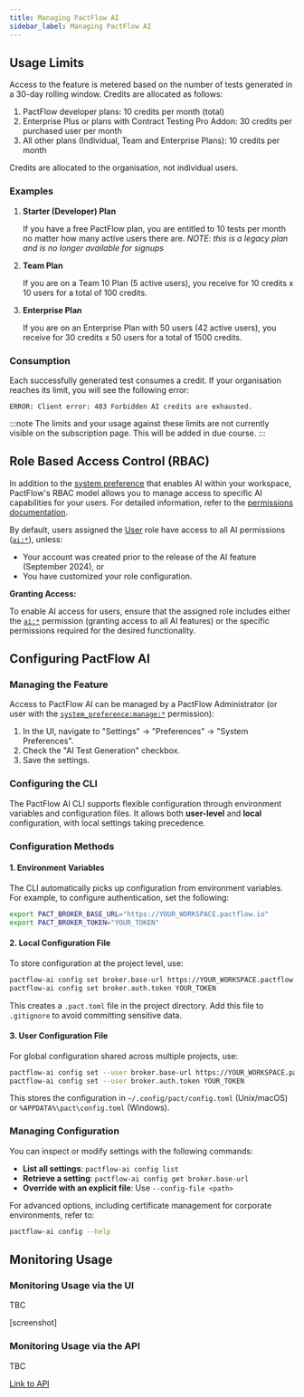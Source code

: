 ```yaml
---
title: Managing PactFlow AI
sidebar_label: Managing PactFlow AI
---
```


## Usage Limits

Access to the feature is metered based on the number of tests generated in a 30-day rolling window. Credits are allocated as follows:

1. PactFlow developer plans: 10 credits per month (total) 
2. Enterprise Plus or plans with Contract Testing Pro Addon: 30 credits per purchased user per month
3. All other plans (Individual, Team and Enterprise Plans): 10 credits per month

Credits are allocated to the organisation, not individual users.

### Examples

1. **Starter (Developer) Plan**

    If you have a free PactFlow plan, you are entitled to 10 tests per month no matter how many active users there are. 
    *NOTE: this is a legacy plan and is no longer available for signups*

2. **Team Plan**

    If you are on a Team 10 Plan (5 active users), you receive for 10 credits x 10 users for a total of 100 credits.

3. **Enterprise Plan**

    If you are on an Enterprise Plan with 50 users (42 active users), you receive for 30 credits x 50 users for a total of 1500 credits.

### Consumption

Each successfully generated test consumes a credit. If your organisation reaches its limit, you will see the following error:

```
ERROR: Client error: 403 Forbidden AI credits are exhausted.
```

:::note
The limits and your usage against these limits are not currently visible on the subscription page. This will be added in due course.
:::


## Role Based Access Control (RBAC)

In addition to the [system preference](#managing-the-feature) that enables AI within your workspace, PactFlow's RBAC model allows you to manage access to specific AI capabilities for your users. For detailed information, refer to the [permissions documentation](/docs/permissions#ai).

By default, users assigned the [User](/docs/permissions/predefined-roles#user) role have access to all AI permissions ([`ai:*`](/docs/permissions#ai)), unless:

- Your account was created prior to the release of the AI feature (September 2024), or
- You have customized your role configuration.

**Granting Access:**

To enable AI access for users, ensure that the assigned role includes either the [`ai:*`](/docs/permissions#ai) permission (granting access to all AI features) or the specific permissions required for the desired functionality. 

## Configuring PactFlow AI

### Managing the Feature

Access to PactFlow AI can be managed by a PactFlow Administrator (or user with the [`system_preference:manage:*`](/docs/permissions#system_preferencemanage) permission):

1. In the UI, navigate to "Settings" -> "Preferences" -> "System Preferences".
2. Check the "AI Test Generation" checkbox.
3. Save the settings.

### Configuring the CLI

The PactFlow AI CLI supports flexible configuration through environment variables and configuration files. It allows both **user-level** and **local** configuration, with local settings taking precedence.

### Configuration Methods

#### 1. Environment Variables
The CLI automatically picks up configuration from environment variables. For example, to configure authentication, set the following:

```sh
export PACT_BROKER_BASE_URL="https://YOUR_WORKSPACE.pactflow.io"
export PACT_BROKER_TOKEN="YOUR_TOKEN"
```

#### 2. Local Configuration File
To store configuration at the project level, use:

```sh
pactflow-ai config set broker.base-url https://YOUR_WORKSPACE.pactflow.io
pactflow-ai config set broker.auth.token YOUR_TOKEN
```

This creates a `.pact.toml` file in the project directory. Add this file to `.gitignore` to avoid committing sensitive data.

#### 3. User Configuration File
For global configuration shared across multiple projects, use:

```sh
pactflow-ai config set --user broker.base-url https://YOUR_WORKSPACE.pactflow.io
pactflow-ai config set --user broker.auth.token YOUR_TOKEN
```

This stores the configuration in `~/.config/pact/config.toml` (Unix/macOS) or `%APPDATA%\pact\config.toml` (Windows).

### Managing Configuration

You can inspect or modify settings with the following commands:

- **List all settings**: `pactflow-ai config list`
- **Retrieve a setting**: `pactflow-ai config get broker.base-url`
- **Override with an explicit file**: Use `--config-file <path>`

For advanced options, including certificate management for corporate environments, refer to:

```sh
pactflow-ai config --help
```

## Monitoring Usage

### Monitoring Usage via the UI

TBC

[screenshot]

### Monitoring Usage via the API

TBC

[Link to API](https://smartbear.portal.swaggerhub.com/pactflow/default/pactflow_saas_api#/metric/get_metrics)
